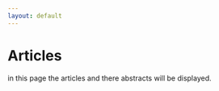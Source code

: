 ```yaml
---
layout: default
---
```

# Articles

in this page the articles and there abstracts will be displayed.


